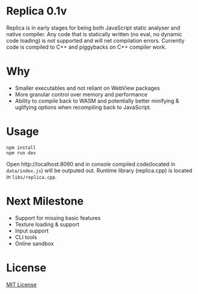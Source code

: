 # Replica 0.1v
Replica is in early stages for being both JavaScript static analyser and native compiler. Any code that is statically written (no eval, no dynamic code loading) is not supported and will net compilation errors. Currently code is compiled to C++ and piggybacks on C++ compiler work.

# Why
- Smaller executables and not reliant on WebView packages
- More granular control over memory and performance
- Ability to compile back to WASM and potentially better minifying & uglifying options when recompiling back to JavaScript.

# Usage
```
npm install
npm run dev
```
Open http://localhost:8090 and in console compiled code(located in `data/index.js`) will be outputed out. Runtime library (replica.cpp) is located in `libs/replica.cpp`.

# Next Milestone
- Support for missing basic features
- Texture loading & support
- Input support
- CLI tools
- Online sandbox

# License

[MIT License](LICENSE.md)

